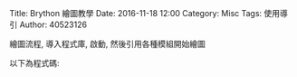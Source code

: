 Title: Brython 繪圖教學
Date: 2016-11-18 12:00
Category: Misc
Tags: 使用導引
Author: 40523126
<p>繪圖流程, 導入程式庫, 啟動, 然後引用各種模組開始繪圖</p>
<!-- 導入 Brython 標準程式庫 -->

<script type="text/javascript" 
    src="https://cdn.rawgit.com/brython-dev/brython/master/www/src/brython_dist.js">
</script>

<!-- 啟動 Brython -->

<script>
window.onload=function(){
brython(1);
}
</script>

<!-- 以下實際利用  Brython 畫兩條直線 -->

<canvas id="guitar" width="600" height="200"></canvas>

<script type="text/python3">
from browser import document as doc
import math

canvas = doc["guitar"]
ctx = canvas.getContext("2d")
ctx.beginPath()
ctx.lineWidth = 1
inc = 5
for i in range(10):
    ctx.moveTo(100+i*inc,100)
    ctx.lineTo(100+i*inc,200)
ctx.lineTo(100,100)
ctx.lineTo(150,200)   
# 設定顏色為藍色,也可以使用'rgb(0,0,255)" 字串設定顏色值
ctx.strokeStyle = "blue"
ctx.stroke()
ctx.closePath()
</script>

<p>以下為程式碼:</p>
<pre class="brush: python">
<!-- 導入 Brython 標準程式庫 -->
<script type="text/javascript" 
    src="https://cdn.rawgit.com/brython-dev/brython/master/www/src/brython_dist.js">
</script>

<!-- 啟動 Brython -->

<script>
window.onload=function(){
brython(1);
}
</script>

<!-- 以下實際利用  Brython 畫兩條直線 -->

<canvas id="guitar" width="600" height="200"></canvas>

<script type="text/python3">
from browser import document as doc
import math

canvas = doc["guitar"]
ctx = canvas.getContext("2d")
ctx.beginPath()
ctx.lineWidth = 1
inc = 5
for i in range(10):
    ctx.moveTo(100+i*inc,100)
    ctx.lineTo(100+i*inc,200)
ctx.lineTo(100,100)
ctx.lineTo(150,200)   
# 設定顏色為藍色,也可以使用'rgb(0,0,255)" 字串設定顏色值
ctx.strokeStyle = "blue"
ctx.stroke()
ctx.closePath()
</script>
